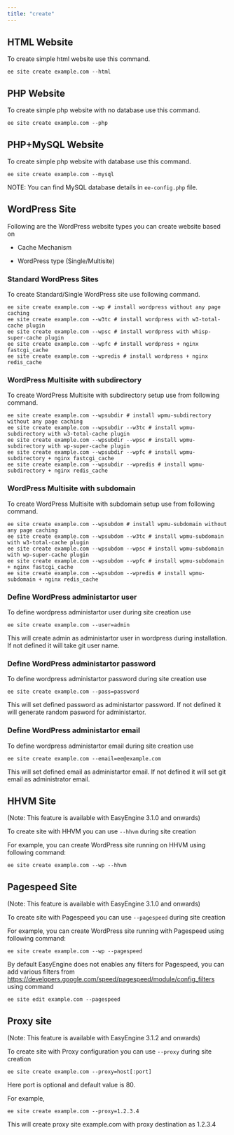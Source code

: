 ```yaml
---
title: "create"
---
```


## HTML Website

To create simple html website use this command.


	ee site create example.com --html

## PHP Website

To create simple php website with no database use this command.

	ee site create example.com --php

## PHP+MySQL Website

To create simple php website with database use this command.

	ee site create example.com --mysql

NOTE: You can find MySQL database details in `ee-config.php` file.

## WordPress Site


Following are the WordPress website types you can create website based on

- Cache Mechanism

- WordPress type (Single/Multisite)

### Standard WordPress Sites

To create Standard/Single WordPress site use following command.

	ee site create example.com --wp # install wordpress without any page caching
	ee site create example.com --w3tc # install wordpress with w3-total-cache plugin
	ee site create example.com --wpsc # install wordpress with whisp-super-cache plugin
	ee site create example.com --wpfc # install wordpress + nginx fastcgi_cache
	ee site create example.com --wpredis # install wordpress + nginx redis_cache

### WordPress Multisite with subdirectory

To create WordPress Multisite with subdirectory setup use from following command.

	ee site create example.com --wpsubdir # install wpmu-subdirectory without any page caching
	ee site create example.com --wpsubdir --w3tc # install wpmu-subdirectory with w3-total-cache plugin
	ee site create example.com --wpsubdir --wpsc # install wpmu-subdirectory with wp-super-cache plugin
	ee site create example.com --wpsubdir --wpfc # install wpmu-subdirectory + nginx fastcgi_cache
	ee site create example.com --wpsubdir --wpredis # install wpmu-subdirectory + nginx redis_cache


### WordPress Multisite with subdomain

To create WordPress Multisite with subdomain setup use from following command.

	ee site create example.com --wpsubdom # install wpmu-subdomain without any page caching
	ee site create example.com --wpsubdom --w3tc # install wpmu-subdomain with w3-total-cache plugin
	ee site create example.com --wpsubdom --wpsc # install wpmu-subdomain with wp-super-cache plugin
	ee site create example.com --wpsubdom --wpfc # install wpmu-subdomain + nginx fastcgi_cache
	ee site create example.com --wpsubdom --wpredis # install wpmu-subdomain + nginx redis_cache


### Define WordPress administartor user

To define wordpress administartor user during site creation use

	ee site create example.com --user=admin

This will create admin as administartor user in wordpress during installation. If not defined it will take git user name.

### Define WordPress administartor password

To define wordpress administartor password during site creation use

	ee site create example.com --pass=password

This will set defined password as administartor password. If not defined it will generate random pasword for administartor.


### Define WordPress administartor email

To define wordpress administartor email during site creation use

	ee site create example.com --email=ee@example.com

This will set defined email as administartor email. If not defined it will set git email as administrator email.


## HHVM Site

(Note: This feature is available with EasyEngine 3.1.0 and onwards)

To create site with HHVM you can use `--hhvm` during site creation

For example, you can create WordPress site running on HHVM using following command:

	ee site create example.com --wp --hhvm

## Pagespeed Site

(Note: This feature is available with EasyEngine 3.1.0 and onwards)

To create site with Pagespeed you can use `--pagespeed` during site creation

For example, you can create WordPress site running with Pagespeed using following command:
	
	ee site create example.com --wp --pagespeed

By default EasyEngine does not enables any filters for Pagespeed, you can add various filters from https://developers.google.com/speed/pagespeed/module/config_filters using command

	ee site edit example.com --pagespeed



## Proxy site

(Note: This feature is available with EasyEngine 3.1.2 and onwards)

To create site with Proxy configuration you can use `--proxy` during site creation


	ee site create example.com --proxy=host[:port]

Here port is optional and default value is 80.

For example,

	ee site create example.com --proxy=1.2.3.4


This will create proxy site example.com with proxy destination as 1.2.3.4


